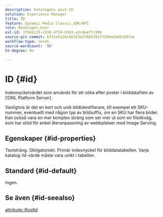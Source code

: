 ```yaml
---
description: Katalogens post-ID
solution: Experience Manager
title: ID
feature: Dynamic Media Classic,SDK/API
role: Developer,User
exl-id: 37945115-c93d-4f59-b3d3-a2c4ee7fc990
source-git-commit: bf31e5226cbb763e2fb82391772b64e5d5c89fae
workflow-type: tm+mt
source-wordcount: '98'
ht-degree: 0%

---
```


# ID {#id}

Indexnyckelvärdet som används för att söka efter poster i bilddatafilen av [!DNL Platform Server].

Vanligtvis är det en kort och unik bildidentifierare, till exempel ett SKU-nummer, eventuellt med någon typ av bildsuffix, om en SKU har flera bilder. Kan också vara en mer komplex sträng som ser mer ut som en filsökväg, som har stöd för enkel återanpassning av webbplatser med Image Serving.

## Egenskaper {#id-properties}

Textsträng. Obligatoriskt. Primär indexnyckel för bilddatatabellen. Varje katalog::Id-värde måste vara unikt i tabellen.

## Standard {#id-default}

Ingen.

## Se även {#id-seealso}

[attribute::RootId](/help/aem-is-ir-api/is-api/image-catalog/image-serving-api-ref/c-image-catalog-reference/c-attributes-reference/r-rootid.md)
